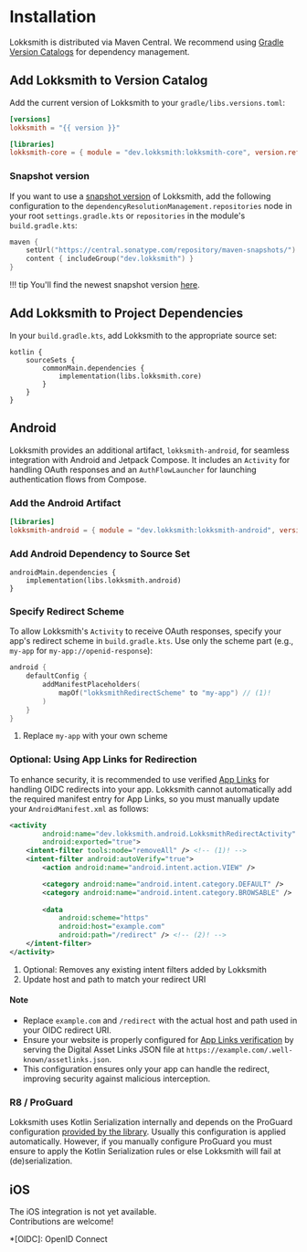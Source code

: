 # Installation

Lokksmith is distributed via Maven Central. We recommend using [Gradle Version Catalogs](https://docs.gradle.org/current/userguide/version_catalogs.html)
for dependency management.

## Add Lokksmith to Version Catalog

Add the current version of Lokksmith to your `gradle/libs.versions.toml`:

```toml title="gradle/libs.versions.toml"
[versions]
lokksmith = "{{ version }}"

[libraries]
lokksmith-core = { module = "dev.lokksmith:lokksmith-core", version.ref = "lokksmith" }
```

### Snapshot version

If you want to use a [snapshot version](https://maven.apache.org/guides/getting-started/#What_is_a_SNAPSHOT_version.3F)
of Lokksmith, add the following configuration to the `dependencyResolutionManagement.repositories`
node in your root `settings.gradle.kts` or `repositories` in the module's `build.gradle.kts`:

```kotlin
maven {
    setUrl("https://central.sonatype.com/repository/maven-snapshots/")
    content { includeGroup("dev.lokksmith") }
}
```

!!! tip
    You'll find the newest snapshot version [here](https://central.sonatype.com/service/rest/repository/browse/maven-snapshots/dev/lokksmith/).

## Add Lokksmith to Project Dependencies

In your `build.gradle.kts`, add Lokksmith to the appropriate source set:

```title="build.gradle.kts"
kotlin {
    sourceSets {
        commonMain.dependencies {
            implementation(libs.lokksmith.core)
        }
    }
}
```

## Android

Lokksmith provides an additional artifact, `lokksmith-android`, for seamless integration with Android
and Jetpack Compose. It includes an `Activity` for handling OAuth responses and an `AuthFlowLauncher`
for launching authentication flows from Compose.

### Add the Android Artifact

```toml title="gradle/libs.versions.toml"
[libraries]
lokksmith-android = { module = "dev.lokksmith:lokksmith-android", version.ref = "lokksmith" }
```

### Add Android Dependency to Source Set

```title="build.gradle.kts"
androidMain.dependencies {
    implementation(libs.lokksmith.android)
}
```

### Specify Redirect Scheme

To allow Lokksmith's `Activity` to receive OAuth responses, specify your app's redirect scheme in
`build.gradle.kts`. Use only the scheme part (e.g., `my-app` for `my-app://openid-response`):

```kotlin title="build.gradle.kts"
android {
    defaultConfig {
        addManifestPlaceholders(
            mapOf("lokksmithRedirectScheme" to "my-app") // (1)!
        )
    }
}
```

1. Replace `my-app` with your own scheme

### Optional: Using App Links for Redirection

To enhance security, it is recommended to use verified [App Links](https://developer.android.com/training/app-links/)
for handling OIDC redirects into your app. Lokksmith cannot automatically add the required manifest
entry for App Links, so you must manually update your `AndroidManifest.xml` as follows:

```xml title="AndroidManifest.xml"
<activity
        android:name="dev.lokksmith.android.LokksmithRedirectActivity"
        android:exported="true">
    <intent-filter tools:node="removeAll" /> <!-- (1)! -->
    <intent-filter android:autoVerify="true">
        <action android:name="android.intent.action.VIEW" />

        <category android:name="android.intent.category.DEFAULT" />
        <category android:name="android.intent.category.BROWSABLE" />
        
        <data 
            android:scheme="https"
            android:host="example.com"
            android:path="/redirect" /> <!-- (2)! -->
    </intent-filter>
</activity>
```

1. Optional: Removes any existing intent filters added by Lokksmith
2. Update host and path to match your redirect URI

#### Note

- Replace `example.com` and `/redirect` with the actual host and path used in your OIDC redirect URI.
- Ensure your website is properly configured for [App Links verification](https://developer.android.com/training/app-links/verify-android-applinks)
  by serving the Digital Asset Links JSON file at `https://example.com/.well-known/assetlinks.json`.
- This configuration ensures only your app can handle the redirect, improving security against malicious interception.

### R8 / ProGuard

Lokksmith uses Kotlin Serialization internally and depends on the ProGuard configuration
[provided by the library](https://github.com/Kotlin/kotlinx.serialization?tab=readme-ov-file#android).
Usually this configuration is applied automatically. However, if you manually configure ProGuard
you must ensure to apply the Kotlin Serialization rules or else Lokksmith will fail at
(de)serialization.

## iOS

The iOS integration is not yet available.  
Contributions are welcome!

*[OIDC]: OpenID Connect
